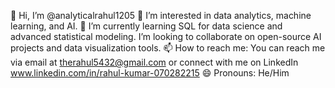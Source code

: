 👋 Hi, I’m @analyticalrahul1205
👀 I’m interested in data analytics, machine learning, and AI.
🌱 I’m currently learning SQL for data science and advanced statistical modeling.
 I’m looking to collaborate on open-source AI projects and data visualization tools.
📫 How to reach me: You can reach me via email at therahul5432@gmail.com or connect with me on LinkedIn www.linkedin.com/in/rahul-kumar-070282215
😄 Pronouns: He/Him

<!---
analyticalrahul1205/analyticalrahul1205 is a ✨ special ✨ repository because its `README.md` (this file) appears on your GitHub profile.
You can click the Preview link to take a look at your changes.
--->
